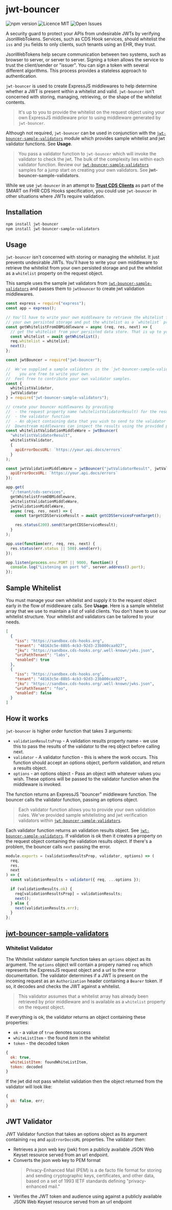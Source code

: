 # jwt-bouncer

![npm version](https://img.shields.io/badge/npm-1.0.1-blue.svg) ![Licence MIT](https://img.shields.io/badge/licence-MIT-yellowgreen.svg) ![Open Issues](https://img.shields.io/github/issues-raw/tripott/jwt-bouncer.svg)

A security guard to protect your APIs from undesirable JWTs by verifying JsonWebTokens. Services, such as CDS Hook services, should whitelist the `iss` and `jku` fields to only clients, such tenants using an EHR, they trust.

JsonWebTokens help secure communication between two systems, such as browser to server, or server to server. Signing a token allows the service to trust the client/sender or "issuer". You can sign a token with several different algorithms. This process provides a stateless approach to authentication.

`jwt-bouncer` is used to create ExpressJS middlewares to help determine whether a JWT is present within a whitelist and valid. `jwt-bouncer` isn't concerned with storing, managing, retrieving, or the shape of the whitelist contents.

> It's up to you to provide the whitelist on the request object using your own ExpressJS middleware prior to using middleware generated by `jwt-bouncer`.

Although not required, `jwt-bouncer` can be used in conjunction with the [`jwt-bouncer-sample-validators`](https://www.npmjs.com/package/jwt-bouncer-sample-validators) module which provides sample whitelist and jwt validator functions. See **Usage**.

> You pass a validator function to `jwt-bouncer` which will invoke the validator to check the jwt. The bulk of the complexity lies within each validator function. Review our [`jwt-bouncer-sample-validators`](https://www.npmjs.com/package/jwt-bouncer-sample-validators) samples for a jump start on creating your own validators. See **jwt-bouncer-sample-validators**.

While we use `jwt-bouncer` in an attempt to **[Trust CDS Clients](https://cds-hooks.org/specification/1.0/#trusting-cds-clients)** as part of the SMART on FHIR CDS Hooks specification, you could use `jwt-bouncer` in other situations where JWTs require validation.

## Installation

```bash
npm install jwt-bouncer
npm install jwt-bouncer-sample-validators
```

## Usage

`jwt-bouncer` isn't concerned with storing or managing the whitelist. It just prevents undesirable JWTs. You'll have to write your own middleware to retrieve the whitelist from your own persisted storage and put the whitelist as a `whitelist` property on the request object.

This sample uses the sample jwt validators from [`jwt-bouncer-sample-validators`](https://www.npmjs.com/package/jwt-bouncer-sample-validators) and passes them to `jwtbouncer` to create jwt validation middlewares.

```js
const express = require("express");
const app = express();

// You'll have to write your own middleware to retrieve the whitelist from
// your own persisted storage and put the whitelist as a `whitelist` property on the request object.
const getWhitelistFromDBMiddleware = async (req, res, next) => {
  // get the whitelist from your persisted data store. That is up to you.
  const whitelist = await getWhitelist();
  req.whitelist = whitelist;
  next();
};

const jwtBouncer = require("jwt-bouncer");

//  We've supplied a sample validators in the `jwt-bouncer-sample-validators` npm module, but
//    you are free to write your own.
//  Feel free to contribute your own validator samples.
const {
  whitelistValidator,
  jwtValidator
} = require("jwt-bouncer-sample-validators");

// create your bouncer middlewares by providing
//  - the request property name (whitelistValidatorResult) for the results of the validator
//  - the validator function
//  - An object containing data that you wish to send to the validator function
//  Downstream middlewares can inspect the results using the provided property name.
const whitelistValidationMiddleWare = jwtBouncer(
  "whitelistValidatorResult",
  whitelistValidator,
  {
    apiErrorDocsURL: `https://your.api.docs/errors`
  }
);

const jwtValidationMiddleWare = jwtBouncer("jwtValidatorResult", jwtValidator, {
  apiErrorDocsURL: `https://your.api.docs/errors`
});

app.get(
  "/:tenant/cds-services",
  getWhitelistFromDBMiddleware,
  whitelistValidationMiddleWare,
  jwtValidationMiddleWare,
  async (req, res, next) => {
    const targetCDSServiceResult = await getCDSServicesFromTarget();

    res.status(200).send(targetCDSServiceResult);
  }
);

app.use(function(err, req, res, next) {
  res.status(err.status || 500).send(err);
});

app.listen(process.env.PORT || 9000, function() {
  console.log("Listening on port %d", server.address().port);
});
```

## Sample Whitelist

You must manage your own whitelist and supply it to the request object early in the flow of middleware calls. See **Usage**. Here is a sample whitelist array that we use to maintain a list of valid clients. You don't have to use our whitelist structure. Your whitelist and validators can be tailored to your needs.

```json
[
  {
    "iss": "https://sandbox.cds-hooks.org",
    "tenant": "48163c5e-88b5-4cb3-92d3-23b800caa927",
    "jku": "https://sandbox.cds-hooks.org/.well-known/jwks.json",
    "uriPathTenant": "labs",
    "enabled": true
  },
  {
    "iss": "https://sandbox.cds-hooks.org",
    "tenant": "48163c5e-88b5-4cb3-92d3-23b800caa927",
    "jku": "https://sandbox.cds-hooks.org/.well-known/jwks.json",
    "uriPathTenant": "foo",
    "enabled": false
  }
]
```

## How it works

`jwt-bouncer` is higher order function that takes 3 arguments:

- `validationResultsProp` - A validation results property name - we use this to pass the results of the validator to the req object before calling next.
- `validator` - A validator function - this is where the work occurs. This function should accept an options object, perform validation, and return a results object.
- `options` - an options object - Pass an object with whatever values you wish. These options will be passed to the validator function when the middleware is invoked.

The function returns an ExpressJS "bouncer" middleware function. The bouncer calls the validator function, passing an options object.

> Each validator function allows you to provide your own validation rules. We've provided sample whitelisting and jwt verification validators within [`jwt-bouncer-sample-validators`](https://www.npmjs.com/package/jwt-bouncer-sample-validators).

Each validator function returns an validation results object. See [`jwt-bouncer-sample-validators`](https://www.npmjs.com/package/jwt-bouncer-sample-validators). If validation is ok then it creates a property on the request object containing the validation results object. If there's a problem, the bouncer calls `next` passing the error.

```js
module.exports = (validationResultsProp, validator, options) => (
  req,
  res,
  next
) => {
  const validationResults = validator({ req, ...options });

  if (validationResults.ok) {
    req[validationResultsProp] = validationResults;
    next();
  } else {
    next(validationResults.err);
  }
};
```

## [jwt-bouncer-sample-validators](https://www.npmjs.com/package/jwt-bouncer-sample-validators)

### Whitelist Validator

The Whitelist validator sample function takes an `options` object as its argument. The `options` object will contain a propery named `req` which represents the ExpressJS request object and a url to the error documentation. The validator determines if a JWT is present on the incoming request as an `Authorization` header containing a `Bearer` token. If so, it decodes and checks the JWT against a whitelist.

> This validator assumes that a whitelist array has already been retrieved by prior middleware and is available as a `whitelist` property on the request object.

If everything is ok, the validator returns an object containing these properties:

- `ok` - a value of `true` denotes success
- `whiteListItem` - the found item in the whitelist
- `token` - the decoded token

```js
{
  ok: true,
  whiteListItem: foundWhiteListItem,
  token: decoded
}
```

If the jwt did not pass whitelist validation then the object returned from the validator will look like:

```js
{
  ok: false, err;
}
```

## JWT Validator

JWT Validator function that takes an options object as its argument containing `req` and `apiErrorDocsURL` properties. The validator then:

- Retrieves a json web key (jwk) from a publicly available JSON Web Keyset resource served from an url endpoint.
- Converts the json web key to PEM format
  > Privacy-Enhanced Mail (PEM) is a de facto file format for storing and sending cryptographic keys, certificates, and other data, based on a set of 1993 IETF standards defining "privacy-enhanced mail."
- Verifies the JWT token and audience using against a publicly available JSON Web Keyset resource served from an url endpoint
